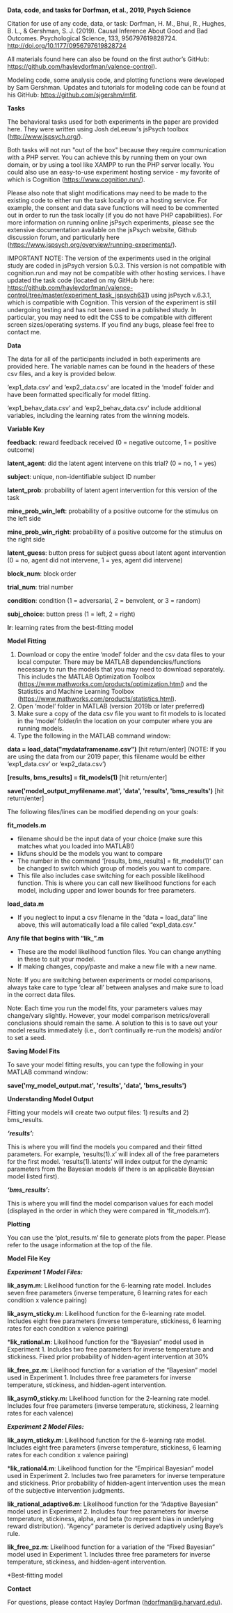 **Data, code, and tasks for Dorfman, et al., 2019, Psych Science**

Citation for use of any code, data, or task: Dorfman, H. M., Bhui, R., Hughes, B. L., & Gershman, S. J. (2019). Causal Inference About Good and Bad Outcomes. Psychological Science, 133, 956797619828724. http://doi.org/10.1177/0956797619828724

All materials found here can also be found on the first author’s GitHub: https://github.com/hayleydorfman/valence-control).

Modeling code, some analysis code, and plotting functions were developed by Sam Gershman. Updates and tutorials for modeling code can be found at his GitHub: https://github.com/sjgershm/mfit.

**Tasks**

The behavioral tasks used for both experiments in the paper are provided here. They were written using Josh deLeeuw's jsPsych toolbox (http://www.jspsych.org/).

Both tasks will not run "out of the box" because they require communication with a PHP server. You can achieve this by running them on your own domain, or by using a tool like XAMPP to run the PHP server locally. You could also use an easy-to-use experiment hosting service - my favorite of which is Cognition (https://www.cognition.run/).

Please also note that slight modifications may need to be made to the existing code to either run the task locally or on a hosting service. For example, the consent and data save functions will need to be commented out in order to run the task locally (if you do not have PHP capabilities). For more information on running online jsPsych experiments, please see the extensive documentation available on the jsPsych website, Github discussion forum, and particularly here (https://www.jspsych.org/overview/running-experiments/).

IMPORTANT NOTE: The version of the experiments used in the original study are coded in jsPsych version 5.0.3. This version is not compatible with cognition.run and may not be compatible with other hosting services. I have updated the task code (located on my GitHub here: https://github.com/hayleydorfman/valence-control/tree/master/experiment_task_jspsych631) using jsPsych v.6.3.1, which is compatible with Cognition. This version of the experiment is still undergoing testing and has not been used in a published study. In particular, you may need to edit the CSS to be compatible with different screen sizes/operating systems. If you find any bugs, please feel free to contact me.

**Data**

The data for all of the participants included in both experiments are provided here. The variable names can be found in the headers of these csv files, and a key is provided below.

‘exp1_data.csv’ and ‘exp2_data.csv’ are located in the ‘model’ folder and have been formatted specifically for model fitting.

‘exp1_behav_data.csv’ and ‘exp2_behav_data.csv’ include additional variables, including the learning rates from the winning models.


**Variable Key**

**feedback**: reward feedback received (0 = negative outcome, 1 = positive outcome)

**latent_agent**: did the latent agent intervene on this trial? (0 = no, 1 = yes)

**subject**: unique, non-identifiable subject ID number

**latent_prob**: probability of latent agent intervention for this version of the task

**mine_prob_win_left**: probability of a positive outcome for the stimulus on the left side

**mine_prob_win_right**: probability of a positive outcome for the stimulus on the right side

**latent_guess**: button press for subject guess about latent agent intervention (0 = no, agent did not intervene, 1 = yes, agent did intervene)

**block_num**: block order

**trial_num**: trial number

**condition**: condition (1 = adversarial, 2 = benvolent, or 3 = random)

**subj_choice**: button press (1 = left, 2 = right)

**lr**: learning rates from the best-fitting model

**Model Fitting**

1.	Download or copy the entire ‘model’ folder and the csv data files to your local computer. There may be MATLAB dependencies/functions necessary to run the models that you may need to download separately. This includes the MATLAB Optimization Toolbox (https://www.mathworks.com/products/optimization.html) and the Statistics and Machine Learning Toolbox (https://www.mathworks.com/products/statistics.html). 
2.	Open ‘model’ folder in MATLAB (version 2019b or later preferred)
3.	Make sure a copy of the data csv file you want to fit models to is located in the ‘model’ folder/in the location on your computer where you are running models.
4.	Type the following in the MATLAB command window:

**data = load_data("mydataframename.csv")** [hit return/enter] 
(NOTE: If you are using the data from our 2019 paper, this filename would be either ‘exp1_data.csv’ or ‘exp2_data.csv’)

**[results, bms_results] = fit_models(1)** [hit return/enter]

**save('model_output_myfilename.mat', 'data', 'results', 'bms_results')** [hit return/enter]

The following files/lines can be modified depending on your goals:

**fit_models.m**

 - filename should be the input data of your choice (make sure this matches what you loaded into MATLAB!)
 - likfuns should be the models you want to compare
 - The number in the command ‘[results, bms_results] = fit_models(1)’ can be changed to switch which group of models you want to compare.
 - This file also includes case switching for each possible likelihood function. This is where you can call new likelihood functions for each model, including upper and lower bounds for free parameters.


**load_data.m**

 - If you neglect to input a csv filename in the “data = load_data” line above, this will automatically load a file called “exp1_data.csv.”

**Any file that begins with “lik_”.m**

 - These are the model likelihood function files. You can change anything in these to suit your model.
 - If making changes, copy/paste and make a new file with a new name.

Note: If you are switching between experiments or model comparisons, always take care to type ‘clear all’ between analyses and make sure to load in the correct data files.

Note: Each time you run the model fits, your parameters values may change/vary slightly. However, your model comparison metrics/overall conclusions should remain the same. A solution to this is to save out your model results immediately (i.e., don’t continually re-run the models) and/or to set a seed.

**Saving Model Fits**

To save your model fitting results, you can type the following in your MATLAB command window:

**save('my_model_output.mat', 'results', 'data', 'bms_results')**

**Understanding Model Output**

Fitting your models will create two output files: 1) results and 2) bms_results.

***‘results’:***

This is where you will find the models you compared and their fitted parameters.  For example, ‘results(1).x’ will index all of the free parameters for the first model. ‘results(1).latents’ will index output for the dynamic parameters from the Bayesian models (if there is an applicable Bayesian model listed first).

***‘bms_results’:***

This is where you will find the model comparison values for each model (displayed in the order in which they were compared in ‘fit_models.m’).

**Plotting**

You can use the ‘plot_results.m’ file to generate plots from the paper. Please refer to the usage information at the top of the file.

**Model File Key**

***Experiment 1 Model Files:***

**lik_asym.m**: Likelihood function for the 6-learning rate model. Includes seven free parameters (inverse temperature, 6 learning rates for each condition x valence pairing)

**lik_asym_sticky.m**: Likelihood function for the 6-learning rate model. Includes eight free parameters (inverse temperature, stickiness, 6 learning rates for each condition x valence pairing)

***lik_rational.m**: Likelihood function for the “Bayesian” model used in Experiment 1. Includes two free parameters for inverse temperature and stickiness. Fixed prior probability of hidden-agent intervention at 30%

**lik_free_pz.m**: Likelihood function for a variation of the “Bayesian” model used in Experiment 1. Includes three free parameters for inverse temperature, stickiness, and hidden-agent intervention.

**lik_asym0_sticky.m:** Likelihood function for the 2-learning rate model. Includes four free parameters (inverse temperature, stickiness, 2 learning rates for each valence)

***Experiment 2 Model Files:***

**lik_asym_sticky.m**: Likelihood function for the 6-learning rate model. Includes eight free parameters (inverse temperature, stickiness, 6 learning rates for each condition x valence pairing)

***lik_rational4.m**: Likelihood function for the “Empirical Bayesian” model used in Experiment 2. Includes two free parameters for inverse temperature and stickiness. Prior probability of hidden-agent intervention uses the mean of the subjective intervention judgments.

**lik_rational_adaptive6.m**: Likelihood function for the “Adaptive Bayesian” model used in Experiment 2. Includes four free parameters for inverse temperature, stickiness, alpha, and beta (to represent bias in underlying reward distribution). “Agency” parameter is derived adaptively using Baye’s rule.

**lik_free_pz.m**: Likelihood function for a variation of the “Fixed Bayesian” model used in Experiment 1. Includes three free parameters for inverse temperature, stickiness, and hidden-agent intervention.

*Best-fitting model

**Contact**

For questions, please contact Hayley Dorfman (hdorfman@g.harvard.edu).




